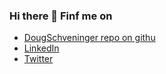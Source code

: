 ### Hi there 👋 Finf me on

- [DougSchveninger repo on githu](https://github.com/dschveninger/dougschveninger/)
- [LinkedIn](https://www.linkedin.com/in/douschveninger/)
- [Twitter](https://twitter.com/ishootsportsstl)

<!--
**dschveninger/dschveninger** is a ✨ _special_ ✨ repository because its `README.md` (this file) appears on your GitHub profile.

Here are some ideas to get you started:

- 🔭 I’m currently working on ...
- 🌱 I’m currently learning ...
- 👯 I’m looking to collaborate on ...
- 🤔 I’m looking for help with ...
- 💬 Ask me about ...
- 📫 How to reach me: ...
- 😄 Pronouns: ...
- ⚡ Fun fact: ...
-->
